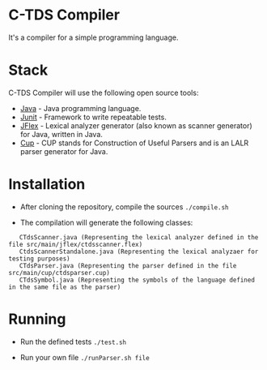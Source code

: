 C-TDS Compiler
============
It's a compiler for a simple programming language.

Stack
=====
C-TDS Compiler will use the following open source tools:

* [Java] - Java programming language.
* [Junit] - Framework to write repeatable tests.
* [JFlex] - Lexical analyzer generator (also known as scanner generator) for Java, written in Java.
* [Cup] - CUP stands for Construction of Useful Parsers and is an LALR parser generator for Java.

Installation
============
 - After cloning the repository, compile the sources ``` ./compile.sh ```

 - The compilation will generate the following classes:
 ```
   	CTdsScanner.java (Representing the lexical analyzer defined in the file src/main/jflex/ctdsscanner.flex)
   	CtdsScannerStandalone.java (Representing the lexical analyzaer for testing purposes)
   	CTdsParser.java (Representing the parser defined in the file src/main/cup/ctdsparser.cup)
   	CTdsSymbol.java (Representing the symbols of the language defined in the same file as the parser)
  ```

Running
=======
 - Run the defined tests ``` ./test.sh ```
 
 - Run your own file ``` ./runParser.sh file ``` 
 
  [unrc]: http://dc.exa.unrc.edu.ar/ 
  [Java]:  http://www.java.com/en/
  [Junit]: http://junit.org/
  [JFlex]: http://jflex.de/
  [Cup]: http://www2.cs.tum.edu/projekte/cup/index.php


